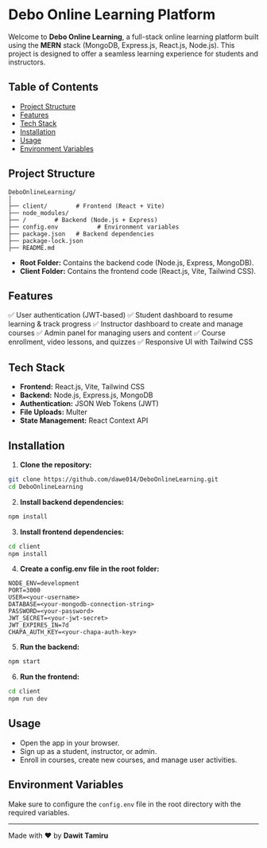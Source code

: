 # Debo Online Learning Platform

Welcome to **Debo Online Learning**, a full-stack online learning platform built using the **MERN** stack (MongoDB, Express.js, React.js, Node.js). This project is designed to offer a seamless learning experience for students and instructors.

## Table of Contents

- [Project Structure](#project-structure)
- [Features](#features)
- [Tech Stack](#tech-stack)
- [Installation](#installation)
- [Usage](#usage)
- [Environment Variables](#environment-variables)

## Project Structure

```
DeboOnlineLearning/
│
├── client/        # Frontend (React + Vite)
├── node_modules/
├── /        # Backend (Node.js + Express)
├── config.env           # Environment variables
├── package.json   # Backend dependencies
├── package-lock.json
├── README.md
```

- **Root Folder:** Contains the backend code (Node.js, Express, MongoDB).
- **Client Folder:** Contains the frontend code (React.js, Vite, Tailwind CSS).

## Features

✅ User authentication (JWT-based)
✅ Student dashboard to resume learning & track progress
✅ Instructor dashboard to create and manage courses
✅ Admin panel for managing users and content
✅ Course enrollment, video lessons, and quizzes
✅ Responsive UI with Tailwind CSS

## Tech Stack

- **Frontend:** React.js, Vite, Tailwind CSS
- **Backend:** Node.js, Express.js, MongoDB
- **Authentication:** JSON Web Tokens (JWT)
- **File Uploads:** Multer
- **State Management:** React Context API

## Installation

1. **Clone the repository:**

```bash
git clone https://github.com/dawe014/DeboOnlineLearning.git
cd DeboOnlineLearning
```

2. **Install backend dependencies:**

```bash
npm install
```

3. **Install frontend dependencies:**

```bash
cd client
npm install
```

4. **Create a config.env file in the root folder:**

```
NODE_ENV=development
PORT=3000
USER=<your-username>
DATABASE=<your-mongodb-connection-string>
PASSWORD=<your-password>
JWT_SECRET=<your-jwt-secret>
JWT_EXPIRES_IN=7d
CHAPA_AUTH_KEY=<your-chapa-auth-key>
```

5. **Run the backend:**

```bash
npm start
```

6. **Run the frontend:**

```bash
cd client
npm run dev
```

## Usage

- Open the app in your browser.
- Sign up as a student, instructor, or admin.
- Enroll in courses, create new courses, and manage user activities.

## Environment Variables

Make sure to configure the `config.env` file in the root directory with the required variables.

---

Made with ❤️ by **Dawit Tamiru**

